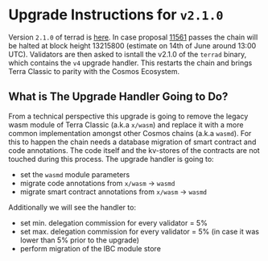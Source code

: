 # Upgrade Instructions for `v2.1.0`

Version `2.1.0` of terrad is [here](). In case proposal [11561](https://station.terra.money/proposal/columbus-5/11561) passes the chain will be halted at block height 13215800 (estimate on 14th of June around 13:00 UTC). Validators are then asked to isntall the v2.1.0 of the `terrad` binary, which contains the `v4` upgrade handler. This restarts the chain and brings Terra Classic to parity with the Cosmos Ecosystem.

## What is The Upgrade Handler Going to Do?

From a technical perspective this upgrade is going to remove the legacy wasm module of Terra Classic (a.k.a `x/wasm`) and replace it with a more common implementation amongst other Cosmos chains (a.k.a `wasmd`). For this to happen the chain needs a database migration of smart contract and code annotations. The code itself and the kv-stores of the contracts are not touched during this process. The upgrade handler is going to:

- set the `wasmd` module parameters
- migrate code annotations from `x/wasm` -> `wasmd`
- migrate smart contract annotations from `x/wasm` -> `wasmd`

Additionally we will see the handler to:

- set min. delegation commission for every validator = 5%
- set max. delegation commission for every validator = 5% (in case it was lower than 5% prior to the upgrade)
- perform migration of the IBC module store
